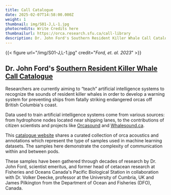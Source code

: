 ```yaml
---
title: Call Catalogue
date: 2025-02-07T14:58:00.000Z
weight: 1
thumbnail: img/S01-J,L-1.jpg
photocredits: Write Credits here
thumbnailurl: https://orca.research.sfu.ca/call-library
description: Dr. John Ford's Southern Resident Killer Whale Call Catalogue
---
```

{{< figure url="/img/S01-J,L-1.jpg" credit="_Ford, et. al. 2023_" >}}

## Dr. John Ford\'s [Southern Resident Killer Whale Call Catalogue](https://orca.research.sfu.ca/call-library)

<!--- Visit the [Southern Resident Killer Whale Call Catalogue](https://orca.research.sfu.ca/call-library)! -->

Researchers are currently aiming to “teach” artificial intelligence systems to recognize the sounds of resident killer whales in order to develop a warning system for preventing ships from fatally striking endangered orcas off British Columbia's coast.

Data used to train artificial intelligence systems come from various sources: from hydrophone nodes located near shipping lanes, to the contributions of citizen scientists and projects like [Orcasound](https://www.orcasound.net) and [Whalesound.ca](https://whalesound.ca).

This [catalogue website](https://orca.research.sfu.ca/call-library) shares a curated collection of orca acoustics and annotations which represent the type of samples used in machine learning datasets. The samples here demonstrate the complexity of communication within and between pods.

These samples have been gathered through decades of research by Dr. John Ford, scientist emeritus, and former head of cetacean research at Fisheries and Oceans Canada's Pacific Biological Station in collaboration with Dr. Volker Deecke, professor at the University of Cumbria, UK and James Pilkington from the Department of Ocean and Fisheries (DFO), Canada.
